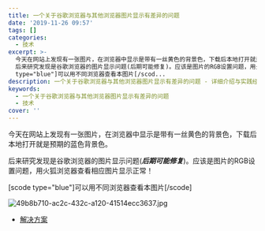 ```yaml
---
title: 一个关于谷歌浏览器与其他浏览器图片显示有差异的问题
date: '2019-11-26 09:57'
tags: []
categories:
  - 技术
excerpt: >-
  今天在网站上发现有一张图片，在浏览器中显示是带有一丝黄色的背景色，下载后本地打开就是预期的蓝色背景色。
  后来研究发现是谷歌浏览器的图片显示问题(后期可能修复)。应该是图片的RGB设置问题，用火狐浏览器查看相应图片显示正常！ [scode
  type="blue"]可以用不同浏览器查看本图片[/scod...
description: 一个关于谷歌浏览器与其他浏览器图片显示有差异的问题 - 详细介绍与实践经验分享
keywords:
  - 一个关于谷歌浏览器与其他浏览器图片显示有差异的问题
  - 技术
cover: ''
---
```


今天在网站上发现有一张图片，在浏览器中显示是带有一丝黄色的背景色，下载后本地打开就是预期的蓝色背景色。

后来研究发现是谷歌浏览器的图片显示问题(***后期可能修复***)。应该是图片的RGB设置问题，用火狐浏览器查看相应图片显示正常！

[scode type="blue"]可以用不同浏览器查看本图片[/scode]

![49b8b710-ac2c-432c-a120-41514ecc3637.jpg](2530363268.jpg)

- [解决方案](https://jingyan.baidu.com/article/15622f2422af42fdfcbea50b.html)
